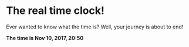 # The real time clock!

Ever wanted to know what the time is? Well, your journey is about to end!

**The time is Nov 10, 2017, 20:50**